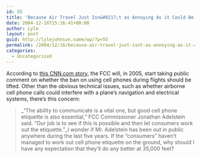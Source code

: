 ```yaml
---
id: 55
title: 'Because Air Travel Just Isn&#8217;t as Annoying As it Could Be'
date: 2004-12-16T15:16:41+00:00
author: Lyle
layout: post
guid: http://lylejohnson.name/wp/?p=55
permalink: /2004/12/16/because-air-travel-just-isnt-as-annoying-as-it-could-be/
categories:
  - Uncategorized
---
```

According to [this CNN.com story](http://www.cnn.com/2004/TECH/ptech/12/16/fcc.airtravelers.ap/index.html), the FCC will, in 2005, start taking public comment on whether the ban on using cell phones during flights should be lifted. Other than the obvious technical issues, such as whether airborne cell phone calls could interfere with a plane&#8217;s navigation and electrical systems, there&#8217;s this concern:

> _&#8220;The ability to communicate is a vital one, but good cell phone etiquette is also essential,&#8221; FCC Commissioner Jonathan Adelstein said. &#8220;Our job is to see if this is possible and then let consumers work out the etiquette.&#8221;_I wonder if Mr. Adelstein has been out in public anywhere during the last five years. If the &#8220;consumers&#8221; haven&#8217;t managed to work out cell phone etiquette on the ground, why should I have any expectation that they&#8217;ll do any better at 35,000 feet?